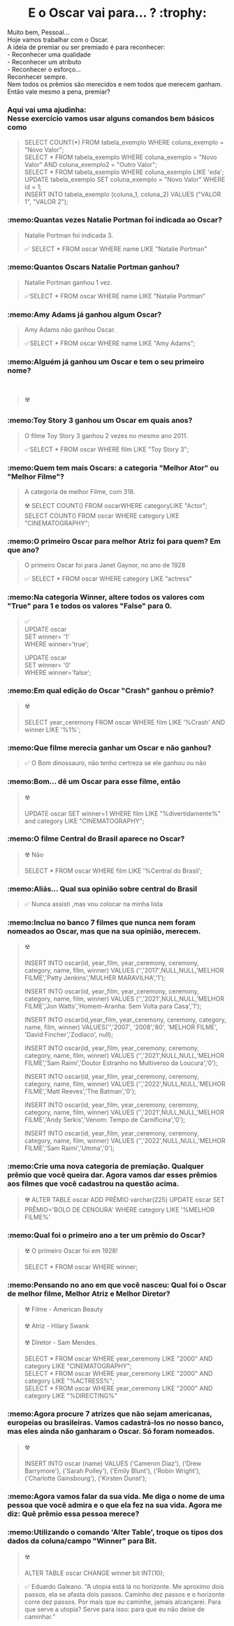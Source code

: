 <h1 align="center"> E o Oscar vai para... ? :trophy: </h1>

<p>Muito bem, Pessoal... <br>Hoje vamos trabalhar com o Oscar.<br>A ideia de premiar ou ser premiado é para reconhecer:<br>- Reconhecer uma qualidade<br>- Reconhecer um atributo<br>- Reconhecer o esforço... <br>Reconhecer sempre.<br>Nem todos os prêmios são merecidos e nem todos que merecem ganham.<br>Então vale mesmo a pena, premiar?</p>

<h3 :memo:>Aqui vai uma ajudinha:<br>Nesse exercício vamos usar alguns comandos bem básicos como</h3>

>SELECT COUNT(*) FROM tabela_exemplo WHERE coluna_exemplo = "Novo Valor";<br>SELECT * FROM tabela_exemplo WHERE coluna_exemplo = "Novo Valor"  AND coluna_exemplo2 = "Outro Valor";<br>SELECT * FROM tabela_exemplo WHERE coluna_exemplo LIKE 'eda';<br>UPDATE tabela_exemplo SET coluna_exemplo = "Novo Valor" WHERE id = 1;<br>INSERT INTO tabela_exemplo (coluna_1, coluna_2) VALUES ("VALOR 1", "VALOR 2");

<h3> :memo:Quantas vezes Natalie Portman foi indicada ao Oscar?</h3>

> Natalie Portman foi indicada 3. 
>
> :white_check_mark: SELECT * FROM oscar WHERE name LIKE "Natalie Portman"

<h3> :memo:Quantos Oscars Natalie Portman ganhou?</h3>

> Natalie Portman ganhou 1 vez.
>
> :white_check_mark:SELECT * FROM oscar WHERE name LIKE "Natalie Portman"


<h3>:memo:Amy Adams já ganhou algum Oscar?</h3>

> Amy Adams não ganhou Oscar.
> 
> :white_check_mark:SELECT * FROM oscar WHERE name LIKE "Amy Adams";


<h3>:memo:Alguém já ganhou um Oscar e tem o seu primeiro nome?</h3>
<br>

>:radioactive:

<h3>:memo:Toy Story 3 ganhou um Oscar em quais anos?</h3>

> O filme Toy Story 3 ganhou 2 vezes no mesmo ano 2011.
>
> :white_check_mark:SELECT * FROM oscar WHERE film LIKE "Toy Story 3";


<h3>:memo:Quem tem mais Oscars: a categoria "Melhor Ator" ou "Melhor Filme"?</h3>

> A categoria de melhor Filme, com 318.
> 
> :radioactive: SELECT COUNT() FROM oscarWHERE categoryLIKE "Actor"; SELECT COUNT() FROM oscar WHERE category LIKE "CINEMATOGRAPHY";

<h3>:memo:O primeiro Oscar para melhor Atriz foi para quem? Em que ano?</h3>

> O primeiro Oscar foi para Janet Gaynor, no ano de 1928
> 
> :white_check_mark: SELECT * FROM oscar WHERE category LIKE "actress"

<h3>:memo:Na categoria Winner, altere todos os valores com "True" para 1 e todos os valores "False" para 0.</h3>

>:white_check_mark:<br>
>UPDATE oscar <br>
>SET winner= '1' <br>
>WHERE winner='true'; <br>
>
>  UPDATE oscar <br>
>  SET winner= '0' <br>
>  WHERE winner='false';<br>

<h3>:memo:Em qual edição do Oscar "Crash" ganhou o prêmio?</h3>

> :radioactive:
> 
> SELECT year_ceremony FROM oscar WHERE film LIKE '%Crash' AND winner LIKE '%1%';

<h3>:memo:Que filme merecia ganhar um Oscar e não ganhou?</h3>

>:white_check_mark: O Bom dinossauro, não tenho certreza se ele ganhou ou não

<h3>:memo:Bom... dê um Oscar para esse filme, então</h3>

> :radioactive:
> 
> UPDATE oscar SET winner=1 WHERE film LIKE "%divertidamente%" and category LIKE "CINEMATOGRAPHY";

<h3>:memo:O filme Central do Brasil aparece no Oscar?</h3>

> :radioactive: Não
> 
> SELECT * FROM oscar WHERE film LIKE '%Central do Brasil';

<h3>:memo:Aliás... Qual sua opinião sobre central do Brasil</h3>

>:white_check_mark: Nunca assisti ,mas vou colocar na minha lista

<h3>:memo:Inclua no banco 7 filmes que nunca nem foram nomeados ao Oscar, mas que na sua opinião, merecem.</h3>

> :radioactive:
>
> INSERT INTO oscar(id, year_film, year_ceremony, ceremony, category, name, film, winner) VALUES ('','2017',NULL,NULL,'MELHOR FILME','Patty Jenkins','MULHER MARAVILHA','1');
> 
> INSERT INTO oscar(id, year_film, year_ceremony, ceremony, category, name, film, winner) VALUES ('','2021',NULL,NULL,'MELHOR FILME','Jon Watts','Homem-Aranha: Sem Volta para Casa','1');
> 
> INSERT INTO oscar(id,year_film, year_ceremony, ceremony, category, name, film, winner) VALUES('','2007', '2008','80', 'MELHOR FILME', 'David Fincher','Zodíaco', null);
> 
> INSERT INTO oscar(id, year_film, year_ceremony, ceremony, category, name, film, winner) VALUES ('','2021',NULL,NULL,'MELHOR FILME','Sam Raimi','Doutor Estranho no Multiverso da Loucura','0');
> 
> INSERT INTO oscar(id, year_film, year_ceremony, ceremony, category, name, film, winner) VALUES ('','2022',NULL,NULL,'MELHOR FILME','Matt Reeves','The Batman','0');
> 
> INSERT INTO oscar(id, year_film, year_ceremony, ceremony, category, name, film, winner) VALUES ('','2021',NULL,NULL,'MELHOR FILME','Andy Serkis','Venom: Tempo de Carnificina','0');
> 
>  INSERT INTO oscar(id, year_film, year_ceremony, ceremony, category, name, film, winner) VALUES ('','2022',NULL,NULL,'MELHOR FILME','Sam Raimi','Umma','0');


<h3>:memo:Crie uma nova categoria de premiação. Qualquer prêmio que você queira dar. Agora vamos dar esses prêmios aos filmes que você cadastrou na questão acima.</h3>

> :radioactive: ALTER TABLE oscar ADD PRÊMIO varchar(225) UPDATE oscar SET PRÊMIO='BOLO DE CENOURA' WHERE category LIKE '%MELHOR FILME%'

<h3>:memo:Qual foi o primeiro ano a ter um prêmio do Oscar?</h3>

> :radioactive: O primeiro Oscar foi em 1928!
>
> SELECT * FROM oscar WHERE winner;

<h3>:memo:Pensando no ano em que você nasceu: Qual foi o Oscar de melhor filme, Melhor Atriz e Melhor Diretor?</h3>

> :radioactive: Filme - American Beauty
> 
> :radioactive: Atriz - Hilary Swank
> 
> :radioactive: Diretor - Sam Mendes.
>
> SELECT * FROM oscar WHERE year_ceremony LIKE "2000" AND category LIKE "CINEMATOGRAPHY"; <BR>
> SELECT * FROM oscar WHERE year_ceremony LIKE "2000" AND category LIKE "%ACTRESS%";<BR>
> SELECT * FROM oscar WHERE year_ceremony LIKE "2000" AND category LIKE "%DIRECTING%"<BR>

<h3>:memo:Agora procure 7 atrizes que não sejam americanas, europeias ou brasileiras.  Vamos cadastrá-los no nosso banco, mas eles ainda não ganharam o Oscar. Só foram nomeados.</h3>

> :radioactive:
> 
> INSERT INTO oscar (name) VALUES ('Cameron Diaz'), ('Drew Barrymore'), ('Sarah Polley'), ('Emily Blunt'), ('Robin Wright'), ('Charlotte Gainsbourg'), ('Kirsten Dunst');

<h3>:memo:Agora vamos falar da sua vida. Me diga o nome de uma pessoa que você admira e o que ela fez na sua vida. Agora me diz: Quê prêmio essa pessoa merece?</h3>

>

<h3>:memo:Utilizando o comando 'Alter Table', troque os tipos dos dados da coluna/campo "Winner" para Bit.</h3>

> :radioactive:
>
> ALTER TABLE oscar CHANGE winner bit INT(10);


> :white_check_mark: 
> Eduardo Galeano.
“A utopia está lá no horizonte. Me aproximo dois passos, ela se afasta dois passos. Caminho dez passos e o horizonte corre dez passos. Por mais que eu caminhe, jamais alcançarei. Para que serve a utopia? Serve para isso: para que eu não deixe de caminhar.”
